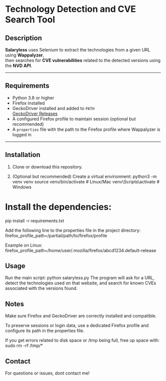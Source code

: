 # Technology Detection and CVE Search Tool

## Description

**Salaryless** uses Selenium to extract the technologies from a given URL using **Wappalyzer**,  
then searches for **CVE vulnerabilities** related to the detected versions using the **NVD API**.

---

## Requirements

- Python 3.8 or higher  
- Firefox installed  
- GeckoDriver installed and added to `PATH`  
  [GeckoDriver Releases](https://github.com/mozilla/geckodriver/releases)  
- A configured Firefox profile to maintain session (optional but recommended)  
- A `properties` file with the path to the Firefox profile where Wappalyzer is logged in

---

## Installation

1. Clone or download this repository.

2. (Optional but recommended) Create a virtual environment:
python3 -m venv venv
source venv/bin/activate  # Linux/Mac
venv\Scripts\activate     # Windows
   
# Install the dependencies:
pip install -r requirements.txt

Add the following line to the properties file in the project directory:
firefox_profile_path=/partial/path/to/firefox/profile

Example on Linux:
firefox_profile_path=/home/user/.mozilla/firefox/abcd1234.default-release

## Usage
Run the main script:
python salaryless.py
The program will ask for a URL, detect the technologies used on that website, and search for known CVEs associated with the versions found.

## Notes
Make sure Firefox and GeckoDriver are correctly installed and compatible.

To preserve sessions or login data, use a dedicated Firefox profile and configure its path in the properties file.

If you get errors related to disk space or /tmp being full, free up space with:
sudo rm -rf /tmp/*

## Contact
For questions or issues, dont contact me!

